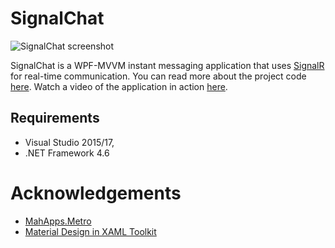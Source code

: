 # SignalChat

![SignalChat screenshot](https://www.codeproject.com/KB/WPF/1181555/Screenshot_1.png)

SignalChat is a WPF-MVVM instant messaging application that uses [SignalR](https://docs.microsoft.com/en-us/aspnet/signalr/overview/getting-started/introduction-to-signalr) for real-time communication. You can read more about the project code [here](https://www.codeproject.com/Articles/1181555/SignalChat-WPF-SignalR-Chat-Application). Watch a video of the application in action [here](https://youtu.be/R1GwfuQLIRM).

## Requirements
- Visual Studio 2015/17,
- .NET Framework 4.6

# Acknowledgements
- [MahApps.Metro](https://github.com/MahApps/MahApps.Metro)
- [Material Design in XAML Toolkit](https://github.com/ButchersBoy/MaterialDesignInXamlToolkit)
